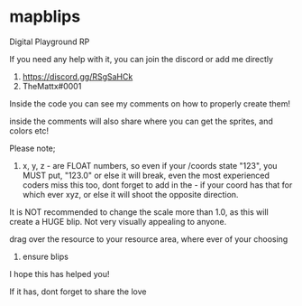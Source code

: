 # mapblips

Digital Playground RP

If you need any help with it, you can join the discord or add me directly
1) https://discord.gg/RSgSaHCk
2) TheMattx#0001

Inside the code you can see my comments on how to properly create them!

inside the comments will also share where you can get the sprites, and colors etc!

Please note;
1) x, y, z - are FLOAT numbers, so even if your /coords state "123", you MUST put, "123.0" or else it will break, even the most experienced coders miss this too, dont forget to add in the - if your coord has that for which ever xyz, or else it will shoot the opposite direction.

It is NOT recommended to change the scale more than 1.0, as this will create a HUGE blip. Not very visually appealing to anyone.

drag over the resource to your resource area, where ever of your choosing
1) ensure blips
  
I hope this has helped you!

If it has, dont forget to share the love
